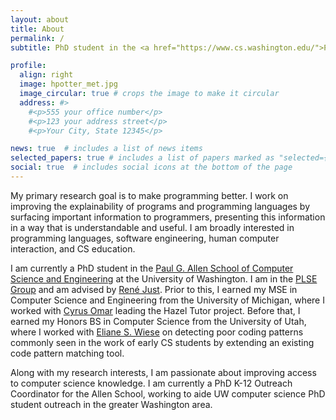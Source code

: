 ```yaml
---
layout: about
title: About
permalink: /
subtitle: PhD student in the <a href="https://www.cs.washington.edu/">Paul G. Allen School of Computer Science and Engineering</a> at the University of Washington

profile:
  align: right
  image: hpotter_met.jpg
  image_circular: true # crops the image to make it circular
  address: #>
    #<p>555 your office number</p>
    #<p>123 your address street</p>
    #<p>Your City, State 12345</p>

news: true  # includes a list of news items
selected_papers: true # includes a list of papers marked as "selected={true}"
social: true  # includes social icons at the bottom of the page
---
```


My primary research goal is to make programming better. I work on improving the explainability of programs and 
    programming languages by surfacing important information to programmers, presenting this information in a way that is understandable and useful.
   I am broadly interested in programming languages, software engineering, human computer interaction, and CS education.

I am currently a PhD student in the <a href="https://www.cs.washington.edu/">Paul G. Allen School of Computer Science and Engineering</a> at the University of Washington.
I am in the <a href="https://uwplse.org/">PLSE Group</a> and am advised by <a href="https://homes.cs.washington.edu/~rjust/">René Just</a>.
Prior to this, I earned my MSE in Computer Science and Engineering from the University of Michigan, where I worked with <a href="https://web.eecs.umich.edu/~comar/">Cyrus Omar</a> leading the Hazel Tutor project.
Before that, I earned my Honors BS in Computer Science from the University of Utah, where I worked with <a href="https://eliane-s-wiese.owlstown.net/">Eliane S. Wiese</a> on detecting poor coding patterns commonly seen in the work of early CS students by extending an existing code pattern matching tool.

Along with my research interests, I am passionate about improving access to computer science knowledge.
    I am currently a PhD K-12 Outreach Coordinator for the Allen School, working to aide UW computer science PhD student outreach 
    in the greater Washington area.
